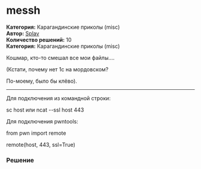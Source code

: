 # messh
**Категория:** Карагандинские приколы (misc)\
**Автор:** [Splav](https://t.me/Sp1av)\
**Количество решений:** 10\
**Категория:** Карагандинские приколы (misc)

Кошмар, кто-то смешал все мои файлы....

(Кстати, почему нет 1с на мордовском? 
По-моему, было бы клёво).

---------------------------------------------------

Для подключения из командной строки:
sc host или ncat --ssl host 443

Для подключения pwntools:

from pwn import remote
remote(host, 443, ssl=True)


### Решение
